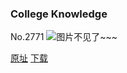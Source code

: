 ### College Knowledge
No.2771
![图片不见了~~~](https://imgs.xkcd.com/comics/college_knowledge.png)

[原址](https://xkcd.com//2771) [下载](https://imgs.xkcd.com/comics/college_knowledge.png)

